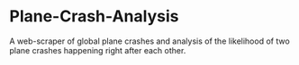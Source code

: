 # Plane-Crash-Analysis
A web-scraper of global plane crashes and analysis of the likelihood of two plane crashes happening right after each other.
